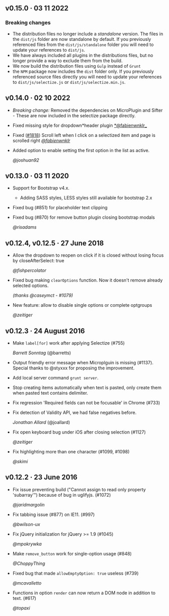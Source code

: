 <!-- Feel free to put either your handle and/or full name, according to
     your privacy needs -->

## v0.15.0 · 03 11 2022

### Breaking changes

- The distribution files no longer include a _standalone_ version. The files in the `dist/js` folder are now standalone by default. If you previously referenced files from the `dist/js/standalone` folder you will need to update your references to `dist/js`.
- We have always included all plugins in the distributions files, but no longer provide a way to exclude them from the build.
- We now build the distribution files using `Gulp` instead of `Grunt`
- the `NPM` package now includes the `dist` folder only. If you previously referenced source files directly you will need to update your references to `dist/js/selectize.js` or `dist/js/selectize.min.js`.

## v0.14.0 · 02 10 2022

- _Breaking change:_ Removed the dependencies on MicroPlugin and Sifter - These are now included in the selectize package directly.

- Fixed missing style for dropdown*header plugin [*@fabienwnklr\_](https://github.com/fabienwnklr)
- Fixed ([#1818](https://github.com/selectize/selectize.js/issues/1818)) Scroll left when I click on a selectized item and page is scrolled right [_@fabienwnklr_](https://github.com/fabienwnklr)
- Added option to enable setting the first option in the list as active.

  _@joshuan92_

## v0.13.0 · 03 11 2020

- Support for Bootstrap v4.x.
  - Adding SASS styles, LESS styles still available for bootstrap 2.x
- Fixed bug (#851) for placeholder text clipping
- Fixed bug (#870) for remove button plugin closing bootstrap modals

  _@risadams_

## v0.12.4, v0.12.5 · 27 June 2018

- Allow the dropdown to reopen on click if it is closed without losing focus
  by closeAfterSelect: true

  _@fishpercolator_

- Fixed bug making `clearOptions` function. Now it doesn't remove already selected options.

  _(thanks @caseymct - #1079)_

- New feature: allow to disable single options or complete optgroups

  _@zeitiger_

## v0.12.3 · 24 August 2016

- Make `label[for]` work after applying Selectize (#755)

  _Barrett Sonntag_ (@barretts)

- Output friendly error message when Microplguin is missing (#1137).
  Special thanks to @styxxx for proposing the improvement.

- Add local server command `grunt server`.

- Stop creating items automatically when text is pasted, only create
  them when pasted text contains delimiter.

- Fix regression 'Required fields can not be focusable' in Chrome
  (#733)

- Fix detection of Validity API, we had false negatives before.

  _Jonathan Allard_ (@joallard)

- Fix open keyboard bug under iOS after closing selection (#1127)

  _@zeitiger_

- Fix highlighting more than one character (#1099, #1098)

  _@skimi_

## v0.12.2 · 23 June 2016

- Fix issue preventing build ("Cannot assign to read only property
  'subarray'") because of bug in uglifyjs. (#1072)

  _@jaridmargolin_

- Fix tabbing issue (#877) on IE11. (#997)

  _@bwilson-ux_

- Fix jQuery initialization for jQuery >= 1.9 (#1045)

  _@mpokrywka_

- Make `remove_button` work for single-option usage (#848)

  _@ChoppyThing_

- Fixed bug that made `allowEmptyOption: true` useless (#739)

  _@mcavalletto_

- Functions in option `render` can now return a DOM node in addition to
  text. (#617)

  _@topaxi_

